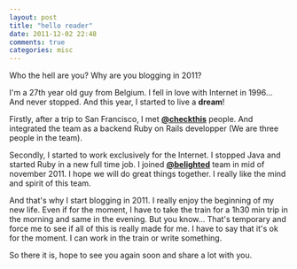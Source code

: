 ```yaml
---
layout: post
title: "hello reader"
date: 2011-12-02 22:48
comments: true
categories: misc
---
```


Who the hell are you? Why are you blogging in 2011?

I'm a 27th year old guy from Belgium. I fell in love with Internet in 1996… And never stopped. And this year, I started to live a **dream**!

Firstly, after a trip to San Francisco, I met [**@checkthis**](http://checkthis.com) people. And integrated the team as a backend Ruby on Rails developper (We are three people in the team).

Secondly, I started to work exclusively for the Internet. I stopped Java and started Ruby in a new full time job. I joined [**@belighted**](http://www.belighted.com) team in mid of november 2011. I hope we will do great things together. I really like the mind and spirit of this team.

And that's why I start blogging in 2011. I really enjoy the beginning of my new life. Even if for the moment, I have to take the train for a 1h30 min trip in the morning and same in the evening. But you know… That's temporary and force me to see if all of this is really made for me. I have to say that it's ok for the moment. I can work in the train or write something.

So there it is, hope to see you again soon and share a lot with you.

